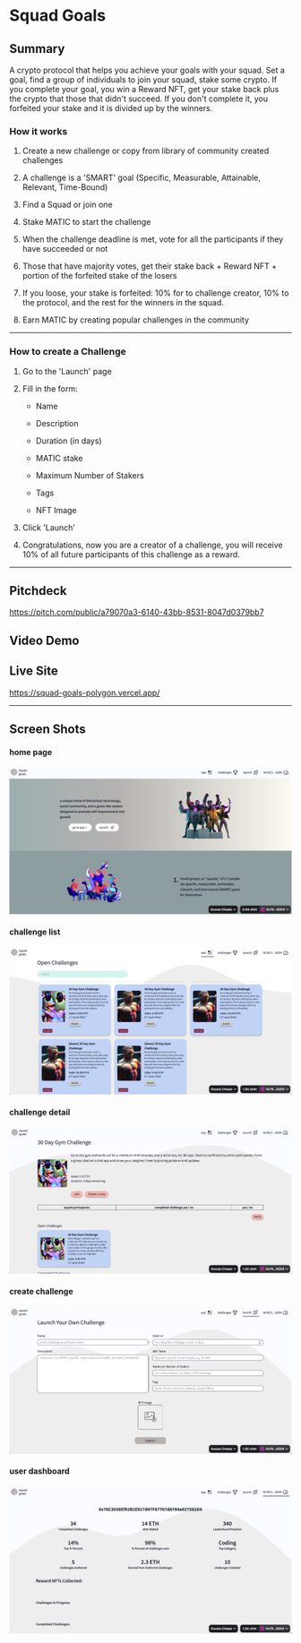 # Squad Goals

## Summary

A crypto protocol that helps you achieve your goals with your squad. Set a goal, find a group of individuals to join your squad, stake some crypto. If you complete your goal, you win a Reward NFT, get your stake back plus the crypto that those that didn't succeed. If you don't complete it, you forfeited your stake and it is divided up by the winners.

### How it works

1. Create a new challenge or copy from library of community created challenges

2. A challenge is a 'SMART' goal (Specific, Measurable, Attainable, Relevant, Time-Bound)

3. Find a Squad or join one

4. Stake MATIC to start the challenge

5. When the challenge deadline is met, vote for all the participants if they have succeeded or not

6. Those that have majority votes, get their stake back + Reward NFT + portion of the forfeited stake of the losers

7. If you loose, your stake is forfeited: 10% for to challenge creator, 10% to the protocol, and the rest for the winners in the squad.

8. Earn MATIC by creating popular challenges in the community

---

### How to create a Challenge

1. Go to the 'Launch' page

2. Fill in the form:

   - Name

   - Description

   - Duration (in days)

   - MATIC stake

   - Maximum Number of Stakers

   - Tags

   - NFT Image

3. Click 'Launch'

4. Congratulations, now you are a creator of a challenge, you will receive 10% of all future participants of this challenge as a reward.

---

## Pitchdeck

https://pitch.com/public/a79070a3-6140-43bb-8531-8047d0379bb7

## Video Demo



## Live Site

https://squad-goals-polygon.vercel.app/

---

## Screen Shots

#### home page

![home page](./assets/home-page.png)

#### challenge list

![Challenge List](./assets/challenge-list.png)

#### challenge detail

![Challenge Detail](./assets/challenge-detail.png)

#### create challenge

![Create Challenge](./assets/create-challenge.png)

#### user dashboard

![User Dashboard](./assets/user-dashboard.png)

